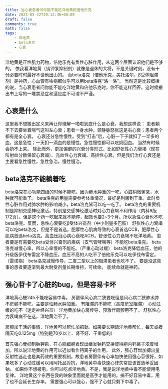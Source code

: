```yaml
---
title: 当心衰患者问你能不能吃洋地黄和倍他乐克
date: 2023-05-22T20:12:46+08:00
draft: false
comments: true
math: false
tags:
    - 洋地黄
    - beta洛克
    - 心衰
---
```

洋地黄是正性肌力药物，倍他乐克有负性心脏作用，从这两个层面认识他们是不够的。
依我看洋地黄（钠钾泵抑制剂）就像是退休的大将，不是关键时刻，没有十分必要时时最好不请他出山的。
而beta洛克（倍他乐克，美托洛尔，β受体阻滞剂）是神药，心血管有啥病都似乎可以用beta洛克“洛一洛”。
当然这是比较概括的说，当心衰患者问你能不能吃洋地黄和倍他乐克时，你不能这样回答。这时候搬出书上写的一堆禁忌症和适应症不可谓不严谨。
<!--more-->
## 心衰是什么
这里我不想搬出定义来再让你理解一啪啦到底什么是心衰，我想这样说：
患者躺不下去要坐着喘气这叫左心衰；患者一身水肿，颈静脉怒张这是右心衰；患者两个都有是全心衰。
心衰还分急性慢性。受到“打击”后，心脏一下子就扣了一半多的血，这是急性；一天扣一滴血的是慢性。急性慢性都可以吃奶回血。
当然有时候会奶不上来。
除此而外，更加偏僻的兴衰分类形式，比如舒张性心力衰竭（现在叫射血分数保留心衰竭）、充血性心力衰竭、高排性心衰。但是我们治疗心衰还是主要看急性慢性，急性急治，慢性慢治。
## beta洛克不能躺着吃
beta洛克在心功能四级的时候不能吃，因为肺水肿重的一吃，心脏稍微懈怠，水肿就可能重了。
beta洛克的用量需要参考体重情况，最好是利尿到干重。此时负性心脏作用对肺水肿的影响减小，beta洛克皆可以吃一吃了。
beta洛克的重要机制是抑制交感神经激活，特别是交感神经激活时对心力衰竭不利作用（内科9版172页）。但是这个药一吃起来就不能停，起效也要2~3个月。所以急性心衰也不吃beta洛克。反而，急性心衰要吃β受体兴奋剂（中小剂量多巴胺）
舒张性心力衰竭可以吃beta洛克，但是不是首选。肥厚性心肌病导致的心衰首选CCB，肥厚性心肌病首选beta洛克。高血压冠心病心衰吃ACEI。舒张性心力衰竭不吃洋地黄。
患者要是有需要吃beta受体兴奋剂的疾病（支气管哮喘等）不能吃beta洛克。
beta洛克减慢心率，所以心率慢的不能吃。（严重心动过缓）
beta洛克降低血压，他的升级版伊伐布雷定不降血压。血压不高的人吃不了倍他乐克可以吃伊伐布雷定。（雷诺病）
beta洛克减慢传导，二度二型以上的阻滞患者也吃不了。
要是没这些事的患者要逐渐到最大耐受剂量长期维持，可续命。
能续命就是神药。
## 强心苷卡了心脏的bug，但是容易卡坏
洋地黄心梗24h不能吃容易中毒。
房颤伴风心病二狭要吃但是风心病二狭肺水肿不房颤不能吃，主要是怕肺水肿加重。
有阻滞的不能吃（高度房室阻滞）
心动过缓的吃不（迷走神经兴奋）
洋地黄加快心房传导，预激伴房颤用不了。
舒张性心力衰竭病不在这，洋地黄治不了。

房颤加干活的事情，洋地黄可以帮忙加把劲。如果要长期请洋地黄帮忙，每天或者隔天吃0.125mg（特别是70岁以上、肾不好、干重低的）

首先强心苷抑制钠钾泵，在心肌细胞表现出继发钠钙交换使得胞内钙离子浓度增加。所以说洋地黄的作用可以近似看作钙离子的作用。
此外，强心苷增加搏出量反射性迷走也是其药效的重要机制。故患者房颤伴有心率加快使用强心苷很好，如果吃多了心动过缓可以用阿托品对抗，洋地黄中毒快速心律失常应该首选苯妥因钠。
如果你不想被电，你可以吃点洋地黄。不是，我是说洋地黄中毒不能使用电复律。
洋地黄这个东西在我的映象里面就是高手才能用的。搞不好容易中毒，用了也不会延长生存率。
需要强心可以强心，强不了心就只剩下中毒了。